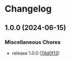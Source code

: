 # Changelog

## 1.0.0 (2024-06-15)

### Miscellaneous Chores

- release 1.0.0 ([74d0f13](https://github.com/k3nsei/cda-dl/commit/74d0f1369ed4e38ab6f7791293ae71839da38725))
